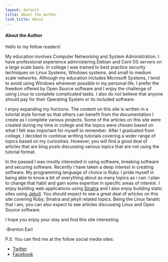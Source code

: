 ```yaml
---
layout: default
title: About the Author
link_title: About
---
```


#### About the Author

Hello to my fellow readers!
	
My education involves Computer Networking and System Administration.  I have professional experience administering Debian and Cent OS servers on a large scale basis.  In college I was trained to best practice security techniques on Linux Systems, Windows systems, and small to medium scale networks.   Although my education includes Microsoft Systems, I tend to avoid using Windows whenever possible in my personal life.  I prefer the freedom offered by Open Source software and I enjoy the challenge of using Linux to complete complicated tasks.  I also do not believe that anyone should pay for their Operating System or its included software.

I enjoy expanding my horizons.  The content on this site is written in a tutorial style format so that others can benefit from the documentation I create as I complete various projects.  Some of the articles on this site were created during my time in college and the topics were chosen based on what I felt was important for myself to remember.  After I graduated from college, I decided to continue writting tutorials covering a wider range of topics based on my curiosities.  However, you will find a good deal of articles that are blog posts discussing various topics that are not using the tutorial format.

In the passed I was mostly interested in using software, breaking software and securing software.  Recently I have taken a deep interest in creating software.  My programming language of choice is Ruby.  I pride myself in being able to know a bit of everything about as many topics as i can.  I plan to change that habit and gain some expertise in specific areas of interest.  I enjoy building web applications using [Sinatra](http://sinatrarb.com) and I also enjoy building static sites using [Jekyll](http://jekyllrb.com).  You should expect to see a great deal of articles on this site covering Ruby, Sinatra and jekyll related topics.  Being the Linux fanatic that i am, you can also expect to see articles discussing Linux and Open Source software.

I hope you enjoy your stay and find this site interesting.

-Brenton Earl


P.S.  You can find me at the follow social media sites:

*  [Twitter](https://twitter.com/BrentonLeeEarl)
*  [Facebook](https://www.facebook.com/exitstatusone)
